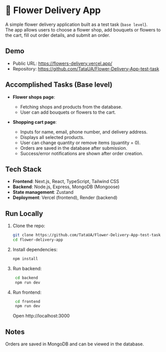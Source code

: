 # 🌸 Flower Delivery App

A simple flower delivery application built as a test task (`base level`).  
The app allows users to choose a flower shop, add bouquets or flowers to the cart, fill out order details, and submit an order.

## Demo

- Public URL: https://flowers-delivery.vercel.app/
- Repository: https://github.com/TataUA/Flower-Delivery-App-test-task

## Accomplished Tasks (Base level)

- **Flower shops page**:

  - Fetching shops and products from the database.
  - User can add bouquets or flowers to the cart.

- **Shopping cart page**:
  - Inputs for name, email, phone number, and delivery address.
  - Displays all selected products.
  - User can change quantity or remove items (quantity = 0).
  - Orders are saved in the database after submission.
  - Success/error notifications are shown after order creation.

## Tech Stack

- **Frontend**: Next.js, React, TypeScript, Tailwind CSS
- **Backend**: Node.js, Express, MongoDB (Mongoose)
- **State management**: Zustand
- **Deployment**: Vercel (frontend), Render (backend)

## Run Locally

1. Clone the repo:

   ```bash
   git clone https://github.com/TataUA/Flower-Delivery-App-test-task
   cd flower-delivery-app
   ```

2. Install dependencies:

   ```bash
   npm install
   ```

3. Run backend:

   ```bash
    cd backend
    npm run dev
   ```

4. Run frontend:
   ```bash
    cd frontend
    npm run dev
   ```
   Open http://localhost:3000

## Notes

Orders are saved in MongoDB and can be viewed in the database.
